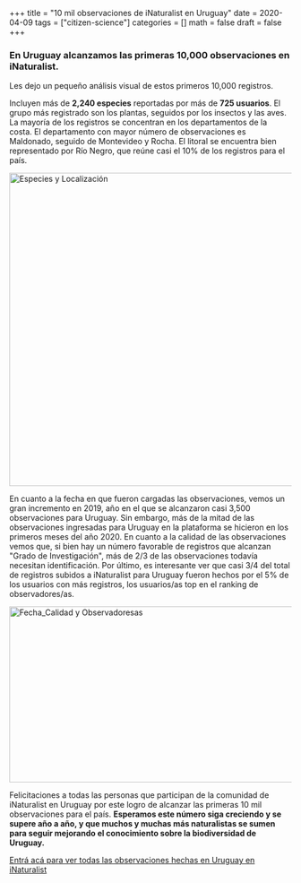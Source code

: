 +++
title = "10 mil observaciones de iNaturalist en Uruguay"
date = 2020-04-09
tags = ["citizen-science"]
categories = []
math = false
draft = false
+++

### En Uruguay alcanzamos las primeras **10,000** observaciones en iNaturalist. 

Les dejo un pequeño análisis visual de estos primeros 10,000 registros. 

Incluyen más de **2,240 especies** reportadas por más de **725 usuarios**. El grupo más registrado son los plantas, seguidos por los insectos y las aves. La mayoría de los registros se concentran en los departamentos de la costa. El departamento con mayor número de observaciones es Maldonado, seguido de Montevideo y Rocha. El litoral se encuentra bien representado por Río Negro, que reúne casi el 10% de los registros para el país.

<a data-flickr-embed="true" href="https://www.flickr.com/photos/biodiversidata/49751166323/in/album-72157709124750472/" title="Especies y Localización"><img src="https://live.staticflickr.com/65535/49751166323_222eeee4a9_c.jpg" width="800" height="559" alt="Especies y Localización"></a><script async src="//embedr.flickr.com/assets/client-code.js" charset="utf-8"></script>


En cuanto a la fecha en que fueron cargadas las observaciones, vemos un gran incremento en 2019, año en el que se alcanzaron casi 3,500 observaciones para Uruguay. Sin embargo, más de la mitad de las observaciones ingresadas para Uruguay en la plataforma se hicieron en los primeros meses del año 2020. En cuanto a la calidad de las observaciones vemos que, si bien hay un número favorable de registros que alcanzan "Grado de Investigación", más de 2/3 de las observaciones todavía necesitan identificación. Por último, es interesante ver que casi 3/4 del total de registros subidos a iNaturalist para Uruguay fueron hechos por el 5% de los usuarios con más registros, los usuarios/as top en el ranking de observadores/as.


<a data-flickr-embed="true" href="https://www.flickr.com/photos/biodiversidata/49751702596/in/album-72157709124750472/" title="Fecha_Calidad y Observadoresas"><img src="https://live.staticflickr.com/65535/49751702596_8b558ba4e5_c.jpg" width="800" height="314" alt="Fecha_Calidad y Observadoresas"></a><script async src="//embedr.flickr.com/assets/client-code.js" charset="utf-8"></script>

Felicitaciones a todas las personas que participan de la comunidad de iNaturalist en Uruguay por este logro de alcanzar las primeras 10 mil observaciones para el país. **Esperamos este número siga creciendo y se supere año a año, y que muchos y muchas más naturalistas se sumen para seguir mejorando el conocimiento sobre la biodiversidad de Uruguay.**


[Entrá acá para ver todas las observaciones hechas en Uruguay en iNaturalist](https://www.inaturalist.org/observations?place_id=7259&subview=grid)